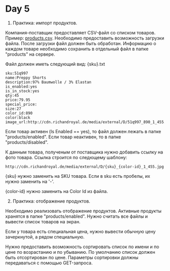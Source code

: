 # Day 5

1. Практика: импорт продуктов.

Компания-поставщик предоставляет CSV-файл со списком товаров. Пример: [products.csv](products.csv).
Необходимо предоставить возможность загрузки файла.
После загрузки файл должен быть обработан. Информацию о каждом товаре необходимо сохранить в отдельный файл в папке "products" на сервере.

Файл должен иметь следующий вид:
{sku}.txt
```
sku:51q997
name:Preppy Shorts
description:97% Baumwolle / 3% Elastan
is_enabled:yes
is_in_stock:yes
qty:45
price:79.95
special_price:
size:27
color_id:890
color:black
image_url:http://cdn.richandroyal.de/media/external/D/51q997_890_1_455.jpg
```

Если товар активен (Is Enabled == yes), то файл должен лежать в папке "products/enabled".
Если товар неактивен, то в папке "products/disabled".

К данным товара, полученым от поставщика нужно добавить ссылку на фото товара.
Ссылка строится по следющему шаблону:
```
http://cdn.richandroyal.de/media/external/D/{sku}_{color-id}_1_455.jpg
```
{sku} нужно заменить на SKU товара. Если в sku есть пробелы, их нужно заменить на '-'.

{color-id} нужно заменить на Color Id из файла.

2. Практика: отображение продуктов.

Необходимо реализовать отображение продуктов.
Активные продукты хранятся в папке "products/enabled".
Нужно считать все файлы и вывести список товаров на экран.

Если у товара есть специальная цена, нужно вывести обычную цену зачеркнутой, а рядом специальную.

Нужно предоставить возможность сортировать список по имени и по цене по возрастанию и по убыванию.
По умолчанию список должен быть отсортирован по цене.
Параметры сортировки должны передаваться с помощью GET-запроса.
